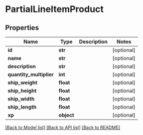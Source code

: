 # PartialLineItemProduct

## Properties
Name | Type | Description | Notes
------------ | ------------- | ------------- | -------------
**id** | **str** |  | [optional] 
**name** | **str** |  | [optional] 
**description** | **str** |  | [optional] 
**quantity_multiplier** | **int** |  | [optional] 
**ship_weight** | **float** |  | [optional] 
**ship_height** | **float** |  | [optional] 
**ship_width** | **float** |  | [optional] 
**ship_length** | **float** |  | [optional] 
**xp** | **object** |  | [optional] 

[[Back to Model list]](../README.md#documentation-for-models) [[Back to API list]](../README.md#documentation-for-api-endpoints) [[Back to README]](../README.md)


